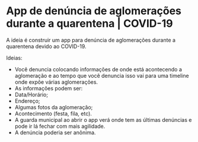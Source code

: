 # App de denúncia de aglomerações durante a quarentena | COVID-19

A ideia é construir um app para denúncia de aglomerações durante a quarentena devido ao COVID-19.

Ideias:

- Você denuncia colocando informações de onde está acontecendo a aglomeração e ao tempo que você denuncia isso vai para uma timeline onde expõe várias aglomerações.
- As informações podem ser:
 - Data/Horário;
 - Endereço;
 - Algumas fotos da aglomeração;
 - Acontecimento (festa, fila, etc).
- A guarda municipal ao abrir o app verá onde tem as últimas denúncias e pode ir lá fechar com mais agilidade.
- A denúncia poderia ser anônima.
